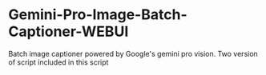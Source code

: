 # Gemini-Pro-Image-Batch-Captioner-WEBUI
Batch image captioner powered by Google's gemini pro vision. Two version of script included in this script
